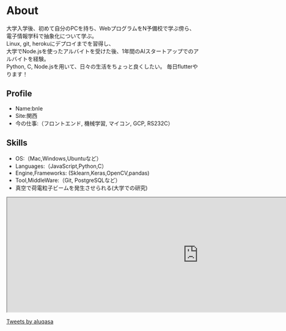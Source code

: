 # About
大学入学後、初めて自分のPCを持ち、WebプログラムをN予備校で学ぶ傍ら、電子情報学科で抽象化について学ぶ。<br>
Linux, git, herokuにデプロイまでを習得し、<br>大学でNode.jsを使ったアルバイトを受けた後、1年間のAIスタートアップでのアルバイトを経験。<br>
Python, C, Node.jsを用いて、日々の生活をちょっと良くしたい。
毎日flutterやります！

## Profile
- Name:bnle
- Site:関西
- 今の仕事:（フロントエンド, 機械学習, マイコン, GCP, RS232C）


## Skills
- OS:（Mac,Windows,Ubuntuなど）
- Languages:（JavaScript,Python,C）
- Engine,Frameworks: (Sklearn,Keras,OpenCV,pandas)
- Tool,MiddleWare:（Git, PostgreSQLなど）
- 真空で荷電粒子ビームを発生させられる(大学での研究)


<iframe src="https://www.openprocessing.org/sketch/825152/embed/" width="1000" height="300"></iframe>

<a class="twitter-timeline" data-width="1000" data-height="600" data-theme="dark" href="https://twitter.com/aluqasa?ref_src=twsrc%5Etfw">Tweets by aluqasa</a> <script async src="https://platform.twitter.com/widgets.js" charset="utf-8"></script>
